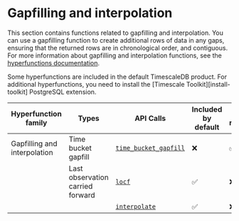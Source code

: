 # Gapfilling and interpolation
This section contains functions related to gapfilling and interpolation. You can
use a gapfilling function to create additional rows of data in any gaps,
ensuring that the returned rows are in chronological order, and contiguous. For
more information about gapfilling and interpolation functions, see the
[hyperfunctions documentation][hyperfunctions-gapfilling].

Some hyperfunctions are included in the default TimescaleDB product. For
additional hyperfunctions, you need to install the
[Timescale Toolkit][install-toolkit] PostgreSQL extension.

|Hyperfunction family|Types|API Calls|Included by default|Toolkit required|
|-|-|-|-|-|
|Gapfilling and interpolation|Time bucket gapfill|[`time_bucket_gapfill`](/hyperfunctions/gapfilling-interpolation/time_bucket_gapfill/)|❌|✅|
||Last observation carried forward|[`locf`](/hyperfunctions/gapfilling-interpolation/locf/)|✅|❌|
|||[`interpolate`](/hyperfunctions/gapfilling-interpolation/interpolate/)|✅|❌|


[hyperfunctions-gapfilling]: timescaledb/:currentVersion:/how-to-guides/hyperfunctions/gapfilling-interpolation/
